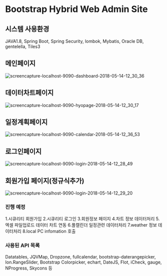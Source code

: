 # Bootstrap Hybrid Web Admin Site
## 시스템 사용환경
JAVA1.8, Spring Boot, Spring Security, lombok, Mybatis, Oracle DB, gentelella, Tiles3

## 메인페이지
![screencapture-localhost-9090-dashboard-2018-05-14-12_30_36](https://user-images.githubusercontent.com/12209348/39977140-c75ed208-5772-11e8-86aa-8f789dc65396.png)

## 데이터차트페이지
![screencapture-localhost-9090-hyopage-2018-05-14-12_30_17](https://user-images.githubusercontent.com/12209348/39977141-c787aa84-5772-11e8-8ab3-56afca90a00d.png)

## 일정계획페이지
![screencapture-localhost-9090-calendar-2018-05-14-12_36_53](https://user-images.githubusercontent.com/12209348/39977240-87700a58-5773-11e8-8790-a0e82e48c9fe.png)

## 로그인페이지
![screencapture-localhost-9090-login-2018-05-14-12_28_49](https://user-images.githubusercontent.com/12209348/39977138-c70af462-5772-11e8-89f5-fd99f96a6de2.png)

## 회원가입 페이지(정규식추가)
![screencapture-localhost-9090-login-2018-05-14-12_29_20](https://user-images.githubusercontent.com/12209348/39977139-c734bc98-5772-11e8-86f1-65112f272122.png)


### 진행 예정
1.시큐리티 회원가입
2.시큐리티 로그인
3.회원정보 페이지
4.차트 정보 데이터처리
5.엑셀 파일업로드 데이터 차트 연동
6.풀캘린더 일정관련 데이터처리
7.weather 정보 데이터처리
8.local PC infomation 호출


### 사용된 API 목록
Datatables,
JQVMap,
Dropzone,
fullcalendar,
bootstrap-daterangepicker,
Ion.RangeSlider,
Bootstrap Colorpicker,
echart,
DateJS,
Flot,
iCheck,
gauge,
NProgress,
Skycons 등
